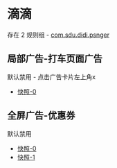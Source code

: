 # 滴滴

存在 2 规则组 - [com.sdu.didi.psnger](/src/apps/com.sdu.didi.psnger.ts)

## 局部广告-打车页面广告

默认禁用 - 点击广告卡片左上角x

- [快照-0](https://i.gkd.li/import/13760846)

## 全屏广告-优惠券

默认禁用

- [快照-0](https://i.gkd.li/import/14047551)
- [快照-1](https://i.gkd.li/import/13947142)

